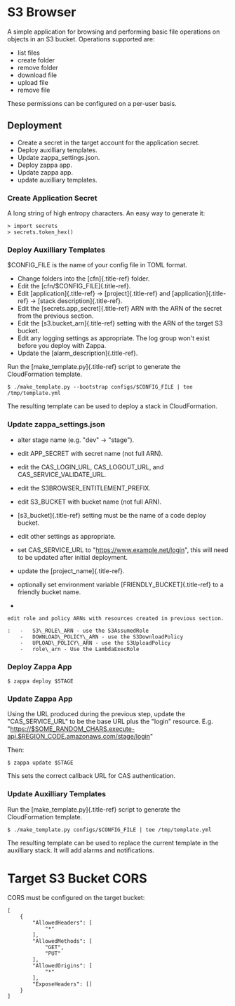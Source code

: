 S3 Browser
==========

A simple application for browsing and performing basic file operations
on objects in an S3 bucket. Operations supported are:

-   list files
-   create folder
-   remove folder
-   download file
-   upload file
-   remove file

These permissions can be configured on a per-user basis.

Deployment
----------

-   Create a secret in the target account for the application secret.
-   Deploy auxilliary templates.
-   Update zappa\_settings.json.
-   Deploy zappa app.
-   Update zappa app.
-   update auxilliary templates.

### Create Application Secret

A long string of high entropy characters. An easy way to generate it:

``` {.python}
> import secrets
> secrets.token_hex()
```

### Deploy Auxilliary Templates

\$CONFIG\_FILE is the name of your config file in TOML format.

-   Change folders into the [cfn]{.title-ref} folder.
-   Edit the [cfn/\$CONFIG\_FILE]{.title-ref}.
-   Edit [application]{.title-ref} -\> [project]{.title-ref} and
    [application]{.title-ref} -\> [stack description]{.title-ref}.
-   Edit the [secrets.app\_secret]{.title-ref} ARN with the ARN of the
    secret from the previous section.
-   Edit the [s3.bucket\_arn]{.title-ref} setting with the ARN of the
    target S3 bucket.
-   Edit any logging settings as appropriate. The log group won\'t exist
    before you deploy with Zappa.
-   Update the [alarm\_description]{.title-ref}.

Run the [make\_template.py]{.title-ref} script to generate the
CloudFormation template.

``` {.sh}
$ ./make_template.py --bootstrap configs/$CONFIG_FILE | tee /tmp/template.yml
```

The resulting template can be used to deploy a stack in CloudFormation.

### Update zappa\_settings.json

-   alter stage name (e.g. \"dev\" -\> \"stage\").

-   edit APP\_SECRET with secret name (not full ARN).

-   edit the CAS\_LOGIN\_URL, CAS\_LOGOUT\_URL, and
    CAS\_SERVICE\_VALIDATE\_URL.

-   edit the S3BROWSER\_ENTITLEMENT\_PREFIX.

-   edit S3\_BUCKET with bucket name (not full ARN).

-   [s3\_bucket]{.title-ref} setting must be the name of a code deploy
    bucket.

-   edit other settings as appropriate.

-   set CAS\_SERVICE\_URL to \"<https://www.example.net/login>\", this
    will need to be updated after initial deployment.

-   update the [project\_name]{.title-ref}.

-   optionally set environment variable [FRIENDLY\_BUCKET]{.title-ref}
    to a friendly bucket name.

-   

    edit role and policy ARNs with resources created in previous section.

    :   -   S3\_ROLE\_ARN - use the S3AssumedRole
        -   DOWNLOAD\_POLICY\_ARN - use the S3DownloadPolicy
        -   UPLOAD\_POLICY\_ARN - use the S3UploadPolicy
        -   role\_arn - Use the LambdaExecRole

### Deploy Zappa App

``` {.sh}
$ zappa deploy $STAGE
```

### Update Zappa App

Using the URL produced during the previous step, update the
\"CAS\_SERVICE\_URL\" to be the base URL plus the \"login\" resource.
E.g.
\"<https://$SOME_RANDOM_CHARS.execute-api.$REGION_CODE.amazonaws.com/stage/login>\"

Then:

``` {.sh}
$ zappa update $STAGE
```

This sets the correct callback URL for CAS authentication.

### Update Auxilliary Templates

Run the [make\_template.py]{.title-ref} script to generate the
CloudFormation template.

``` {.sh}
$ ./make_template.py configs/$CONFIG_FILE | tee /tmp/template.yml
```

The resulting template can be used to replace the current template in
the auxilliary stack. It will add alarms and notifications.

Target S3 Bucket CORS
=====================

CORS must be configured on the target bucket:

``` {.json}
[
    {
        "AllowedHeaders": [
            "*"
        ],
        "AllowedMethods": [
            "GET",
            "PUT"
        ],
        "AllowedOrigins": [
            "*"
        ],
        "ExposeHeaders": []
    }
]
```
